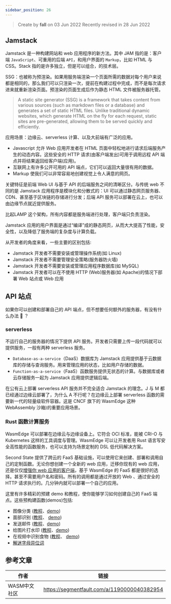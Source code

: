 ```yaml
---
sidebar_position: 26
---
```


> Create by **fall** on 03 Jun 2022
> Recently revised in 28 Jun 2022

## Jamstack

Jamstack 是一种构建网站和 web 应用程序的新方法。其中 JAM 指的是：客户端 `JavaScript`、可重用的后端 `API`，和用户界面的 `Markup`，比如 HTML 与 CSS。Stack 指的是许多独立，但是可以组合，的技术层。

SSG：也被称为预渲染。如果用服务端渲染一个页面所需的数据对每个用户来说都是相同的，那么我们可以只渲染一次，提前在构建过程中完成，而不是每次请求进来就重新渲染页面。预渲染的页面生成后作为静态 HTML 文件被服务器托管。

> A static site generator (SSG) is a framework that takes content from various sources (such as markdown files or a database) and generates a set of static HTML files. Unlike traditional dynamic websites, which generate HTML on the fly for each request, static sites are pre-generated, allowing them to be served quickly and efficiently.

应用场景：边缘云、serverless 计算、以及大前端有广泛的应用。

- Javascript 允许 Web 应用开发者在 HTML 页面中轻松地进行请求后端服务产生的动态内容。这些安全的 HTTP 请求(由客户端发出)可用于调用远程 API 端点并将结果返回给客户端(应用)。
- 互联网上有许多公开可用的 API 端点，它们可以返回大量很有用的数据。
- Markup 使我们可以非常容易地创建视觉上令人满意的网页。

关键特征是前端 Web UI 与基于 API 的后端服务之间的清晰区分。与传统 web 不同的是 Jamstack 应用程序是模块化和分散式的：UI 可以通过静态网页服务器、CDN、甚至基于区块链的存储进行分发；后端 API 服务可以部署在云上，也可以由边缘节点就近提供服务。

比起LAMP 这个架构，所有内容都是服务端进行处理，客户端只负责渲染。

Jamstack 应用的用户界面是通过“编译”成的静态网页，从而大大提高了性能，安全性，以及降低了服务端的复杂度与计算负载。 

从开发者的角度来看，一些主要的区别包括:

- Jamstack 开发者不需要安装或管理操作系统(如 Linux)
- Jamstack 开发者不需要管理安全策略(服务器防火墙)
- Jamstack 开发者不需要安装或管理应用程序数据库(如 MySQL)
- Jamstack 开发者可以在不使用 HTTP (Web)服务器(如 Apache)的情况下部署 Web 站点或 Web 应用

## API 站点

如果你可以创建和部署自己的 API 端点，但不想要任何额外的服务器，有没有什么办法 🤔 ？

### serverless

不运行自己的服务器的情况下提供 API 服务。开发者只需要上传一段代码就可以提供服务，一般有两种 serverless 服务。

- `Database-as-a-service`（DaaS）数据库为 Jamstack 应用提供基于云数据库的存储与查询服务。用来管理应用的状态，比如用户存储的数据。
- `Function-as-a-service`（FaaS）函数服务提供无状态的计算。与数据库或者云存储服务一起为 Jamstack 应用提供逻辑后端。

在公有云上部署 serverless API 服务并不完全适合 Jamstack 的理念。J 与 M 都已经通过边缘云部署了，为什么 A 不行呢？在边缘云上部署 serverless 函数的需要新一代的轻量级软件容器。这是 CNCF 旗下的 WasmEdge 这种 WebAssembly 沙箱)的重要应用场景。

### Rust 函数计算服务

WasmEdge 可以部署在边缘云与边缘设备上。它符合 OCI 标准，能被 CRI-O 与 Kubernetes 这样的工具调度与管理。WasmEdge 可以让开发者用 Rust 语言写安全高性能的函数服务，也可以支持为场景定制的 DSL 低代码解决方案。

Second State 提供了跨云的 FaaS 基础设施，可以使用它来创建、部署和调用自己的定制函数。无论你想创建一个全新的 web 应用，迁移你现有的 web 应用，还是仅仅[增强你 web 应用的客户端](https://link.segmentfault.com/?enc=EozOFEChJzrqkpnvCEzzJA%3D%3D.MQomx%2Bf8b8tIiByb6V%2BbGGMBg2jFJ0U%2Fz6Rwvmv88VjcnJNODjdFJ%2B2vz3ZW6Jd01HMbmSAN4J4BOONGCvdgn6oF9k5juxW3jCJZve7GAXas0g%2Fi%2B8RMarjG9aqM2f3aWn0UcSUCGtsa%2BBqBzu4qFg%3D%3D)，基于 WasmEdge 的 FaaS 都是很好的选择。甚至不需要用户名和密码。所有的调用都是通过开放的 Web 、通过安全的 HTTP 请求执行的。几分钟内就可以部署一个自己的应用。

这里有许多精彩的预建 demo 和教程，使你能够学习如何创建自己的 FaaS 端点。这些预构建函数(demos)包括:

- 图像分类 ([教程](https://link.segmentfault.com/?enc=i0xMx43kMiWPTb0x5wx8rg%3D%3D.VUp%2FGc%2FNm7itj71cXa083pOKKZ%2F%2B1%2Feo1bKKI9xpH9H4dlQRH4Zfour%2BuR2RTT3LmHp%2Ft4AHr9K4ZV7cYwo3Nw%3D%3D)、[demo](https://link.segmentfault.com/?enc=m%2F%2B95MQ8KbPEhWRs1OR6dw%3D%3D.7FFH1C9PteX2G9%2FVcw7caU6SZTRB%2FRJA1BldSMZfCvqi4B3Er%2FvsezsAYyvQkokppZ2NCdFVdCwWwf9GI8ljGa4hbuAn1WRh%2FjvjVxt4LcE%3D))
- 面部识别 ([教程](https://link.segmentfault.com/?enc=AQLQq3HaPuFaPOuxAqEVdg%3D%3D.pOWOQTst5WTmGs2hlllyvwh%2FHTJFz1M8xpXP%2F%2FPKsUGl9DGMRCVdMxIuHh9TxIsrSvChssfXxDUhK3l8dyBmlw%3D%3D)、 [demo](https://link.segmentfault.com/?enc=UcPaTmFw4atW2MrFpfspHQ%3D%3D.JhLD3TBiv%2B92FQf9%2BO9gzPmQ738emQl%2Bj9NquJmNFXTWirqy2Yps6VzIf4C55oQmtBsw2FV1cXYcj%2BARckDEkJl4ffyvgEjW0msdijFDGAw%3D))
- 发送邮件 ([教程](https://link.segmentfault.com/?enc=tgsoBgdLOCxWP9L3%2FhX38w%3D%3D.cK7EudqqFLsCdKE0mcpHoIldk8U2EU2lbOH8Pzn5OgIKAIizAZJFuiOjaPeImeUu%2Bv20wGLlYYuEhDNm6LUIKn8W5II4x%2FHTaCsyZ0fljQ4%3D)、[demo](https://link.segmentfault.com/?enc=ooaDgT6KavZzN%2BPYNpj58A%3D%3D.l6%2B7wHiM1PpPQBrLf9gDRpEgvWQ87euXpMmXHwEuuXkfN%2FGJ3WpDjRcbVnrctCNN89djSwKbIhecFk8S4m0FmxXH5qRfjLq%2F7Oln7JXIlLQ%3D))
- 给图片打水印 ([教程](https://link.segmentfault.com/?enc=S2dF%2FqWrFIpoDOqNIEdtVw%3D%3D.PdrWYcwzWUNxvsYG4atq0zUEdAvuv2ge2qSXSLTz2bucoZ63%2B4zWFc5xr%2F%2FIr%2F%2BEeNl3LmwXRAY5k2DBr9fQFMGwH5WxRHxu1x8lhO3B6%2FU%3D)、[demo](https://link.segmentfault.com/?enc=CH0oIY%2FTdm%2FXm3toCOqEOg%3D%3D.aIYlL0QAsdJi6H6E7jiIX79CvSXSIO6wDN27NYzaO0ql9jg0ncVDG62aoT7NNp3HCl78orZj3ciRhLyyU5dx03xHQq2f84EAUUn99YPWfW4lj1hZC%2FeAqmyml5pbwH6H))
- 在视频中识别食物 ([教程](https://link.segmentfault.com/?enc=plRW2eRZeVOqX8N8nNHu8g%3D%3D.czpczJfxbylkUMpmm1%2FWVbDqHxoV%2FLMSCG3BVgHUgDTnmFm8p1Kx1ldQqyYVKAj6ATGrc%2FkMy0KFt5wcZ2xI0Nq2QCTAPa0fYwDJuxursSA%3D)、 [demo](https://link.segmentfault.com/?enc=5mapswCrdSgugYRtXNz0oA%3D%3D.PunmV1B%2BybXlEYyRQ9JegPEzFx2miWouGSlwD45NG63ig6xDn4JWFKjuYqZY%2FQxWzKcuk4RWfpFjHQ9MjXU9LzKiUAimlnSWgqOFdCUOE19bQ7qkNMb2z86kEwcpSxDC))
- [解迷字母异位词](https://medium.com/wasm/solving-anagrams-with-webassembly-as-a-service-bee4c4af7864)

## 参考文章

| 作者         | 链接                                        |
| ------------ | ------------------------------------------- |
| WASM中文社区 | https://segmentfault.com/a/1190000040382954 |

